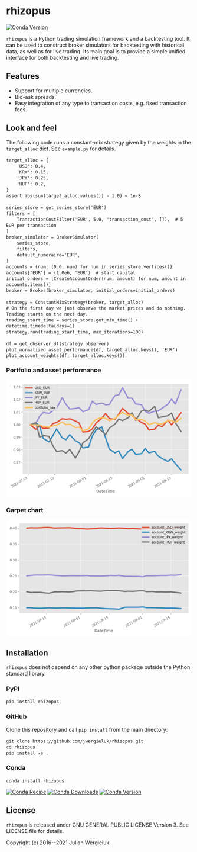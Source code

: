 # rhizopus

[![Conda Version](https://img.shields.io/conda/vn/conda-forge/rhizopus.svg)](https://anaconda.org/conda-forge/rhizopus)

`rhizopus` is a Python trading simulation framework and a backtesting tool. It
can be used to construct broker simulators for backtesting with historical 
data, as well as for live trading. Its main goal is to provide a simple unified 
interface for both backtesting and live trading.

## Features

* Support for multiple currencies.
* Bid-ask spreads.
* Easy integration of any type to transaction costs, e.g. fixed transaction fees.

## Look and feel

The following code runs a constant-mix strategy given by the weights in the `target_alloc` dict. 
See `example.py` for details.

    target_alloc = {
        'USD': 0.4,
        'KRW': 0.15,
        'JPY': 0.25,
        'HUF': 0.2,
    }
    assert abs(sum(target_alloc.values()) - 1.0) < 1e-8

    series_store = get_series_store('EUR')
    filters = [
        TransactionCostFilter('EUR', 5.0, "transaction_cost", []),  # 5 EUR per transaction
    ]
    broker_simulator = BrokerSimulator(
        series_store,
        filters,
        default_numeraire='EUR',
    )
    accounts = {num: (0.0, num) for num in series_store.vertices()}
    accounts['EUR'] = (1.0e6, 'EUR')  # start capital
    initial_orders = [CreateAccountOrder(num, amount) for num, amount in accounts.items()]
    broker = Broker(broker_simulator, initial_orders=initial_orders)

    strategy = ConstantMixStrategy(broker, target_alloc)
    # On the first day we just observe the market prices and do nothing. Trading starts on the next day.
    trading_start_time = series_store.get_min_time() + datetime.timedelta(days=1)
    strategy.run(trading_start_time, max_iterations=100)

    df = get_observer_df(strategy.observer)
    plot_normalized_asset_performance(df, target_alloc.keys(), 'EUR')
    plot_account_weights(df, target_alloc.keys())

### Portfolio and asset performance

![Performance](rhizopus_perf.png)

### Carpet chart

![Performance](rhizopus_alloc_weights_rel.png)

## Installation

`rhizopus` does not depend on any other python package outside the Python standard library.

### PyPI

    pip install rhizopus

### GitHub

Clone this repository and call `pip install` from the main directory:

    git clone https://github.com/jwergieluk/rhizopus.git
    cd rhizopus
    pip install -e .

### Conda

    conda install rhizopus

[![Conda Recipe](https://img.shields.io/badge/recipe-rhizopus-green.svg)](https://anaconda.org/conda-forge/rhizopus)
[![Conda Downloads](https://img.shields.io/conda/dn/conda-forge/rhizopus.svg)](https://anaconda.org/conda-forge/rhizopus)
[![Conda Version](https://img.shields.io/conda/vn/conda-forge/rhizopus.svg)](https://anaconda.org/conda-forge/rhizopus)

## License

`rhizopus` is released under GNU GENERAL PUBLIC LICENSE Version 3. See LICENSE file for details.

Copyright (c) 2016--2021 Julian Wergieluk
